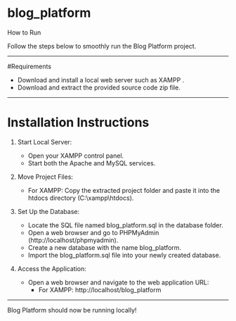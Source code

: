 # blog_platform

 How to Run

Follow the steps below to smoothly run the Blog Platform project.

---

#Requirements

- Download and install a local web server such as XAMPP .
- Download and extract the provided source code zip file.

---

# Installation Instructions 

1. Start Local Server:
   - Open your XAMPP control panel.
   - Start both the Apache and MySQL services.

2. Move Project Files:
   - For XAMPP: Copy the extracted project folder and paste it into the htdocs directory (C:\xampp\htdocs).
  

3. Set Up the Database:
   - Locate the SQL file named blog_platform.sql in the database folder.
   - Open a web browser and go to PHPMyAdmin (http://localhost/phpmyadmin).
   - Create a new database with the name blog_platform.
   - Import the blog_platform.sql file into your newly created database.

4. Access the Application:
   - Open a web browser and navigate to the web application URL:
     - For XAMPP: http://localhost/blog_platform
     

---
 Blog Platform should now be running locally!
